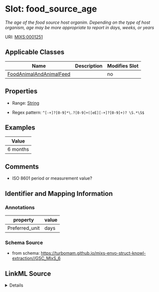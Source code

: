 # Slot: food_source_age


_The age of the food source host organim. Depending on the type of host organism, age may be more appropriate to report in days, weeks, or years_



URI: [MIXS:0001251](https://w3id.org/mixs/0001251)



<!-- no inheritance hierarchy -->




## Applicable Classes

| Name | Description | Modifies Slot |
| --- | --- | --- |
[FoodAnimalAndAnimalFeed](FoodAnimalAndAnimalFeed.md) |  |  no  |







## Properties

* Range: [String](String.md)

* Regex pattern: `^[-+]?[0-9]*\.?[0-9]+([eE][-+]?[0-9]+)? \S.*\S$`






## Examples

| Value |
| --- |
| 6 months |

## Comments

* ISO 8601 period or measurement value?

## Identifier and Mapping Information





### Annotations

| property | value |
| --- | --- |
| Preferred_unit | days |



### Schema Source


* from schema: https://turbomam.github.io/mixs-envo-struct-knowl-extraction//GSC_MIxS_6




## LinkML Source

<details>
```yaml
name: food_source_age
annotations:
  Preferred_unit:
    tag: Preferred_unit
    value: days
description: The age of the food source host organim. Depending on the type of host
  organism, age may be more appropriate to report in days, weeks, or years
title: food source age
notes:
- age
- food
- source
comments:
- ISO 8601 period or measurement value?
examples:
- value: 6 months
from_schema: https://turbomam.github.io/mixs-envo-struct-knowl-extraction//GSC_MIxS_6
rank: 1000
slot_uri: MIXS:0001251
alias: food_source_age
domain_of:
- FoodAnimalAndAnimalFeed
range: string
required: false
recommended: false
pattern: ^[-+]?[0-9]*\.?[0-9]+([eE][-+]?[0-9]+)? \S.*\S$

```
</details>